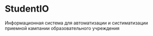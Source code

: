 # StudentIO
Информационная система для автоматизации и систиматизации приемной кампании образовательного учреждения
